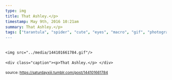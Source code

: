 ```yaml
---
type: img
title: That Ashley.</p> 
timestamp: May 9th, 2016 10:21am
summary: That Ashley.</p> 
tags: ["tarantula", "spider", "cute", "eyes", "macro", "gif", "photography]
---
```


                
                
                
                                                                                        <img src="../media/144101661784.gif"/>
                                                                                          <div class="caption"><p>That Ashley.</p> </div>
                                    
                
                
                
                
                                
<small>source: https://saturdayxiii.tumblr.com/post/144101661784</small>